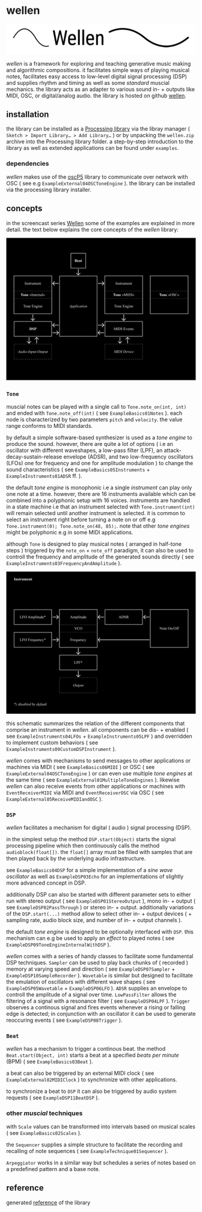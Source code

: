 # wellen

![](./resources/wellen-logo.png)

*wellen* is a framework for exploring and teaching generative music making and algorithmic compositions. it facilitates simple ways of playing musical notes, facilitates easy access to low-level digital signal processing (DSP) and supplies rhythm and timing as well as some *standard* muscial mechanics. the library acts as an adapter to various sound in- + outputs like MIDI, OSC, or digital/analog audio. the library is hosted on github [wellen](https://github.com/dennisppaul/wellen).

## installation

the library can be installed as a [Processing library](https://processing.org/reference/libraries/) via the libray manager ( `Sketch > Import Library… > Add Library…` ) or by unpacking the `wellen.zip` archive into the Processing library folder. a step-by-step introduction to the library as well as extended applications can be found under `examples`.

### dependencies

*wellen* makes use of the [oscP5](http://sojamo.de/code/) library to communicate over network with OSC ( see e.g `ExampleExternal04OSCToneEngine` ). the library can be installed via the processing library installer.

## concepts

in the screencast series [Wellen](https://www.youtube.com/playlist?list=PLXJNr6N-Bu4NzkP4UJ5m-9721MdaZ6v-q) some of the examples are explained in more detail. the text below explains the core concepts of the *wellen* library:

![](./resources/wellen-schematics.png)

### `Tone`

muscial notes can be played with a single call to `Tone.note_on(int, int)` and ended with `Tone.note_off(int)` ( see `ExampleBasics01Notes` ). each node is characterized by two parameters `pitch` and `velocity`. the value range conforms to MIDI standards.

by default a simple software-based synthesizer is used as a *tone engine* to produce the sound. however, there are quite a lot of options ( i.e an oscillator with different waveshapes, a low-pass filter (LPF), an attack-decay-sustain-release envelope (ADSR), and two low-frequency oscillators (LFOs) one for frequency and one for amplitude modulation ) to change the sound characteristics ( see `ExampleBasics05Instruments` + `ExampleInstruments01ADSR` ff. ). 

the default *tone engine* is monophonic i.e a single *instrument* can play only one note at a time. however, there are 16 instruments available which can be combined into a polyphonic setup with 16 voices. instruments are handled in a state machine i.e that an instrument selected with `Tone.instrument(int)` will remain selected until another instrument is selected. it is common to select an instrument right before turning a note on or off e.g `Tone.instrument(0); Tone.note_on(48, 85);`. note that other *tone engines* might be polyphonic e.g in some MIDI applications.

although `Tone` is designed to play musical notes ( arranged in half-tone steps ) triggered by the `note_on` + `note_off` paradigm, it can also be used to controll the frequency and amplitude of the generated sounds directly ( see `ExampleInstruments03FrequencyAndAmplitude` ).

![](./resources/wellen-schematics-instrument.png)

this schematic summarizes the relation of the different components that comprise an instrument in *wellen*. all components can be dis- + enabled ( see `ExampleInstruments04LFOs` + `ExampleInstruments05LPF` ) and overridden to implement custom behaviors ( see `ExampleInstruments09CustomDSPInstrument` ).

*wellen* comes with mechanisms to send messages to other applications or machines via MIDI ( see `ExampleBasics06MIDI` ) or OSC ( see `ExampleExternal04OSCToneEngine` ) or can even use multiple *tone engines* at the same time ( see `ExampleExternal01MultipleToneEngines` ). likewise *wellen* can also receive events from other applications or machines with `EventReceiverMIDI` via MIDI and `EventReceiverOSC` via OSC ( see `ExampleExternal05ReceiveMIDIandOSC` ).

### `DSP`

*wellen* facilitates a mechanism for digital ( audio ) signal processing (DSP).

in the simplest setup the method `DSP.start(Object)` starts the signal processing pipeline which then continuously calls the method `audioblock(float[])`. the `float[]` array must be filled with samples that are then played back by the underlying audio infrastructure.

see `ExampleBasics04DSP` for a simple implementation of a *sine wave oscillator* as well as `ExampleDSP03Echo` for an implementations of slightly more advanced concept in DSP.

additionally DSP can also be started with different parameter sets to either run with stereo output ( see `ExampleDSP01StereoOutput` ), mono in- + output ( see `ExampleDSP02PassThrough` ) or stereo in- + output. additionally variations of the `DSP.start(...)` method allow to select other in- + output devices ( + sampling rate, audio block size, and number of in- + output channels ).

the default *tone engine* is designed to be optionally interfaced with `DSP`. this mechanism can e.g be used to apply an *effect* to played notes ( see `ExampleDSP09ToneEngineInternalWithDSP` ).

*wellen* comes with a series of handy classes to facilitate some fundamental DSP techniques. `Sampler` can be used to play back chunks of ( recorded ) memory at varying speed and direction ( see `ExampleDSP07Sampler` + `ExampleDSP10SampleRecorder` ). `Wavetable` is similar but designed to facilitate the emulation of oscillators with different wave shapes ( see `ExampleDSP05Wavetable` + `ExampleDSP06LFO` ). `ADSR` supplies an envelope to controll the amplitude of a signal over time. `LowPassFilter` allows the filtering of a signal with a resonance filter ( see `ExampleDSP04LPF` ). `Trigger` observes a continous signal and fires events whenever a rising or falling edge is detected; in conjunction with an oscillator it can be used to generate reoccuring events ( see `ExampleDSP08Trigger` ).

### `Beat`

*wellen* has a mechanism to trigger a continous beat. the method `Beat.start(Object, int)` starts a beat at a specified *beats per minute* (BPM) ( see `ExampleBasics03Beat` ). 

a beat can also be triggered by an external MIDI clock ( see `ExampleExternal02MIDIClock` ) to synchronize with other applications.

to synchronize a beat to `DSP` it can also be triggered by audio system requests ( see `ExampleDSP11BeatDSP` ).

### other *muscial* techniques

with `Scale` values can be transformed into intervals based on musical scales ( see `ExampleBasics02Scales` ).

the `Sequencer` supplies a simple structure to facilitate the recording and recalling of note sequences ( see `ExampleTechnique01Sequencer` ). 

`Arpeggiator` works in a similar way but schedules a series of notes based on a predefined pattern and a base note.

## reference

generated [reference](https://dennisppaul.github.io/wellen) of the library
